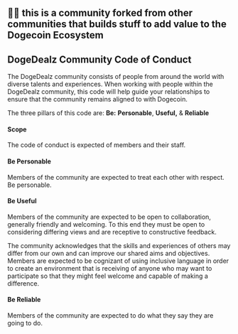 ## 🐕‍🦺 this is a community forked from other communities that builds stuff to add value to the Dogecoin Ecosystem

## DogeDealz Community Code of Conduct
The DogeDealz community consists of people from around the world with diverse talents and experiences. 
When working with people within the DogeDealz community, this code will help guide your relationships 
to ensure that the community remains aligned to with Dogecoin. 

The three pillars of this code are: **Be:** **Personable**, **Useful,** & **Reliable**

#### Scope
The code of conduct is expected of members and their staff.

#### Be Personable
Members of the community are expected to treat each other with respect. Be personable.

#### Be Useful
Members of the community are expected to be open to collaboration, generally friendly and welcoming. To this 
end they must be open to considering differing views and are receptive to constructive feedback. 

The community acknowledges that the skills and experiences of others may differ from our own and can improve
our shared aims and objectives. Members are expected to be cognizant of using inclusive language in order to 
create an environment that is receiving of anyone who may want to participate so that they might feel welcome
and capable of making a difference.

#### Be Reliable
Members of the community are expected to do what they say they are going to do.


<!--

**Here are some ideas to get you started:**

🙋‍♀️ A short introduction - what is your organization all about?
🌈 Contribution guidelines - how can the community get involved?
👩‍💻 Useful resources - where can the community find your docs? Is there anything else the community should know?
🍿 Fun facts - what does your team eat for breakfast?
🧙 Remember, you can do mighty things with the power of [Markdown](https://docs.github.com/github/writing-on-github/getting-started-with-writing-and-formatting-on-github/basic-writing-and-formatting-syntax)
-->
